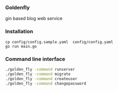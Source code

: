 ### Goldenfly

gin based blog web service


### Installation

```
cp config/config.sample.yaml  config/config.yaml
go run main.go
```


### Command line interface 
```bash
./golden_fly -command runserver
./golden_fly -command migrate
./golden_fly -command createuser
./golden_fly -command changepassword
```
